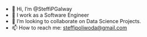 - 👋 Hi, I’m @SteffiPGalway
- 👀 I work as a Software Engineer
- 💞️ I’m looking to collaborate on Data Science Projects.
- 📫 How to reach me: steffipoliwoda@gmail.com

<!---
SteffiPGalway/SteffiPGalway is a ✨ special ✨ repository because its `README.md` (this file) appears on your GitHub profile.
You can click the Preview link to take a look at your changes.
--->
